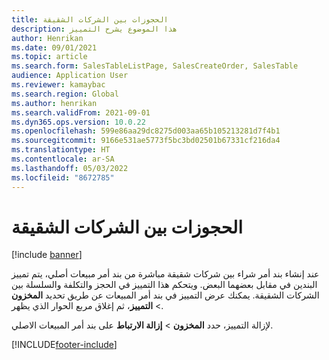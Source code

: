 ```yaml
---
title: الحجوزات بين الشركات الشقيقة
description: هذا الموضوع يشرح التمييز
author: Henrikan
ms.date: 09/01/2021
ms.topic: article
ms.search.form: SalesTableListPage, SalesCreateOrder, SalesTable
audience: Application User
ms.reviewer: kamaybac
ms.search.region: Global
ms.author: henrikan
ms.search.validFrom: 2021-09-01
ms.dyn365.ops.version: 10.0.22
ms.openlocfilehash: 599e86aa29dc8275d003aa65b105213281d7f4b1
ms.sourcegitcommit: 9166e531ae5773f5bc3bd02501b67331cf216da4
ms.translationtype: HT
ms.contentlocale: ar-SA
ms.lasthandoff: 05/03/2022
ms.locfileid: "8672785"
---
```

# <a name="intercompany-reservations"></a>الحجوزات بين الشركات الشقيقة

[!include [banner](../../includes/banner.md)]

عند إنشاء بند أمر شراء بين شركات شقيقة مباشرة من بند أمر مبيعات أصلي، يتم تمييز البندين في مقابل بعضهما البعض. ويتحكم هذا التمييز في الحجز والتكلفة والسلسلة بين الشركات الشقيقة. يمكنك عرض التمييز في بند أمر المبيعات عن طريق تحديد **المخزون** \> **التمييز**، ثم إغلاق مربع الحوار الذي يظهر.

لإزالة التمييز، حدد **المخزون** \> **إزالة الارتباط** على بند أمر المبيعات الاصلي.

[!INCLUDE[footer-include](../../includes/footer-banner.md)]
